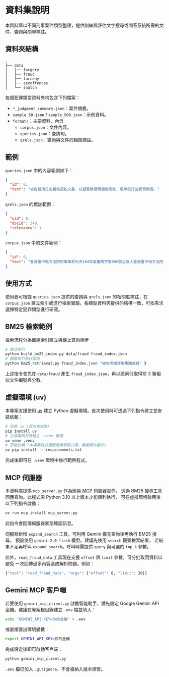 # 資料集說明

本資料庫以不同刑事案件類型整理，提供訓練與評估文字搜尋或問答系統所需的文件、查詢與關聯標註。

## 資料夾結構

```
.
├── data
│   ├── forgery
│   ├── fraud
│   ├── larceny
│   ├── sexoffences
│   └── snatch
```

每個犯罪類型資料夾均包含下列檔案：

- `*_judgment_summary.json`：案件摘要。
- `sample_50.json` / `sample_500.json`：示例資料。
- `format/`：主要資料，內含
  - `corpus.json`：文件內容。
  - `queries.json`：查詢句。
  - `qrels.json`：查詢與文件的相關標註。

## 範例

`queries.json` 中的內容範例如下：

```json
{
  "id": 0,
  "text": "被告冒用兄名義偽造私文書，以避警察發現酒後駕駛，坦承犯行並表現悔悟。"
}
```

`qrels.json` 的標註範例：

```json
{
  "qid": 0,
  "docid": 349,
  "relevance": 1
}
```

`corpus.json` 中的文件範例：

```json
{
  "id": 0,
  "text": "臺灣臺中地方法院刑事簡易判決104年度審簡字第896號公訴人臺灣臺中地方法院檢察署檢察官被告游麗華上列被告因偽造文書案件，經檢察官提起"
}
```

## 使用方式

使用者可根據 `queries.json` 提供的查詢與 `qrels.json` 的相關度標註，在 `corpus.json` 建立索引或進行檢索實驗。各類型資料夾提供的結構一致，可依需求選擇特定犯罪類型進行研究。


## BM25 檢索範例

檢索流程分為離線索引建立與線上查詢兩步

```bash
# 建立索引
python build_bm25_index.py data/fraud fraud_index.json
# 讀取索引執行查詢
python bm25_retrieval.py fraud_index.json "被告明知詐欺集團成員" 3
```

上述指令會先在 `data/fraud` 產生 `fraud_index.json`，再以該索引取得前 3 筆相似文件編號與分數。


## 虛擬環境 (uv)

本專案支援使用 [uv](https://github.com/astral-sh/uv) 建立 Python 虛擬環境。首次使用時可透過下列指令建立並安裝依賴：

```bash
# 安裝 uv (若尚未安裝)
pip install uv
# 在專案根目錄建立 .venv 環境
uv venv .venv
# 安裝依賴 (本專案目前僅使用標準函式庫，無需額外套件)
uv pip install -r requirements.txt
```

完成後即可在 `.venv` 環境中執行範例程式。

## MCP 伺服器

本資料庫提供 `mcp_server.py` 作為簡易 [MCP](https://github.com/UDICatNCHU/mcp) 伺服器實作，
透過 BM25 搜尋工具回應查詢。此程式需 Python 3.10 以上版本才能順利執行，
可在虛擬環境啟用後以下列指令啟動：

 ```bash
 uv run mcp install mcp_server.py
 ```

此指令會回傳伺服器狀態確認訊息。

伺服器新增 `expand_search` 工具，可利用 Gemini 擴充查詢後再執行 BM25 搜尋，
預設使用 `gemini-2.0-flash` 模型。建議先使用 `search` 觀察檢索結果，
若結果不足再呼叫 `expand_search`。呼叫時需提供 `query` 與可選的 `top_k` 參數。

此外，`read_fraud_data` 工具現在支援 `offset` 與 `limit` 參數，可分批取回資料以避免
一次回傳過多內容造成解析問題。例如：

```bash
{"tool": "read_fraud_data", "args": {"offset": 0, "limit": 20}}
```

## Gemini MCP 客戶端

若要使用 `gemini_mcp_client.py` 啟動智能助手，請先設定 Google Gemini API 金鑰。建議在專案根目錄建立 `.env` 檔並填入：

```bash
echo "GEMINI_API_KEY=你的金鑰" > .env
```

或直接匯出環境變數：

```bash
export GEMINI_API_KEY=你的金鑰
```

完成設定後即可啟動客戶端：

```bash
python gemini_mcp_client.py
```

`.env` 檔已加入 `.gitignore`，不會被納入版本控管。

